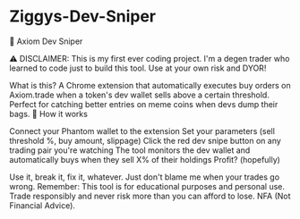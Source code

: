 # Ziggys-Dev-Sniper

🎯 Axiom Dev Sniper

⚠️ DISCLAIMER: This is my first ever coding project. I'm a degen trader who learned to code just to build this tool. Use at your own risk and DYOR!

What is this?
A Chrome extension that automatically executes buy orders on Axiom.trade when a token's dev wallet sells above a certain threshold. Perfect for catching better entries on meme coins when devs dump their bags.
🚀 How it works

Connect your Phantom wallet to the extension
Set your parameters (sell threshold %, buy amount, slippage)
Click the red dev snipe button on any trading pair you're watching
The tool monitors the dev wallet and automatically buys when they sell X% of their holdings
Profit? (hopefully)

 Use it, break it, fix it, whatever. Just don't blame me when your trades go wrong.
Remember: This tool is for educational purposes and personal use. Trade responsibly and never risk more than you can afford to lose. NFA (Not Financial Advice).
